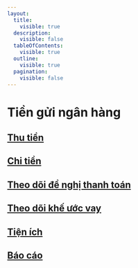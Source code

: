 ```yaml
---
layout:
  title:
    visible: true
  description:
    visible: false
  tableOfContents:
    visible: true
  outline:
    visible: true
  pagination:
    visible: false
---
```


# Tiền gửi ngân hàng

## [Thu tiền](thu-tien/)

## [Chi tiền](chi-tien/)

## [Theo dõi đề nghị thanh toán](theo-doi-de-nghi-thanh-toan/)

## [Theo dõi khế ước vay](theo-doi-khe-uoc-vay/)

## [Tiện ích](tien-ich/)

## [Báo cáo](theo-doi-khe-uoc-vay/bao-cao/)





